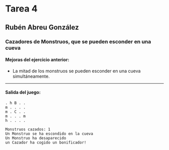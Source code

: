 # Tarea 4
## Rubén Abreu González
### Cazadores de Monstruos, que se pueden esconder en una cueva
#### Mejoras del ejercicio anterior:
- La mitad de los monstruos se pueden esconder en una cueva simultáneamente.
---
#### Salida del juego:
```
. h B . . 
m . . . . 
m . C . . 
m . . . m 
h . . . . 

Monstruos cazados: 1
Un Monstruo se ha escondido en la cueva
Un Monstruo ha desaparecido
un Cazador ha cogido un bonificador!
```
